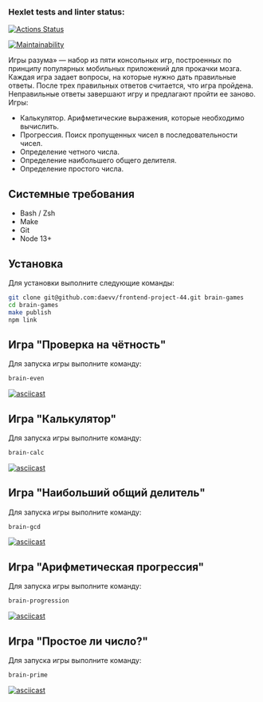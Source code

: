 ### Hexlet tests and linter status:
[![Actions Status](https://github.com/daevv/frontend-project-44/workflows/hexlet-check/badge.svg)](https://github.com/daevv/frontend-project-44/actions)

[![Maintainability](https://api.codeclimate.com/v1/badges/b2a8d43e5d054af1f922/maintainability)](https://codeclimate.com/github/daevv/frontend-project-44/maintainability)


Игры разума» — набор из пяти консольных игр, построенных по принципу популярных мобильных приложений для прокачки мозга. Каждая игра задает вопросы, на которые нужно дать правильные ответы. После трех правильных ответов считается, что игра пройдена. Неправильные ответы завершают игру и предлагают пройти ее заново. Игры:

- Калькулятор. Арифметические выражения, которые необходимо вычислить.
- Прогрессия. Поиск пропущенных чисел в последовательности чисел.
- Определение четного числа.
- Определение наибольшего общего делителя.
- Определение простого числа.

## Системные требования

 - Bash / Zsh
 - Make
 - Git
 - Node 13+

## Установка

Для установки выполните следующие команды:

```bash
git clone git@github.com:daevv/frontend-project-44.git brain-games
cd brain-games
make publish
npm link
```

## Игра "Проверка на чётность"

Для запуска игры выполните команду:

```bash
brain-even
```
[![asciicast](https://asciinema.org/a/KMuMzM5jPunTkPmwFSs8z368A.svg)](https://asciinema.org/a/KMuMzM5jPunTkPmwFSs8z368A)

## Игра "Калькулятор"

Для запуска игры выполните команду:

```bash
brain-calc
```
[![asciicast](https://asciinema.org/a/mTrB0lWqZ2tU61Gfv3BKAnvR8.svg)](https://asciinema.org/a/mTrB0lWqZ2tU61Gfv3BKAnvR8)

## Игра "Наибольший общий делитель"

Для запуска игры выполните команду:

```bash
brain-gcd
```
[![asciicast](https://asciinema.org/a/TLCc76GP6mKPeThBLWPV6dBU8.svg)](https://asciinema.org/a/TLCc76GP6mKPeThBLWPV6dBU8)

## Игра "Арифметическая прогрессия"

Для запуска игры выполните команду:

```bash
brain-progression
```

[![asciicast](https://asciinema.org/a/z6fvVNdIDm9GnOWwE4eVCZkS7.svg)](https://asciinema.org/a/z6fvVNdIDm9GnOWwE4eVCZkS7)

## Игра "Простое ли число?"

Для запуска игры выполните команду:

```bash
brain-prime
```
[![asciicast](https://asciinema.org/a/7GXcusa2fZXKCfHnkq0R5XmQ6.svg)](https://asciinema.org/a/7GXcusa2fZXKCfHnkq0R5XmQ6)